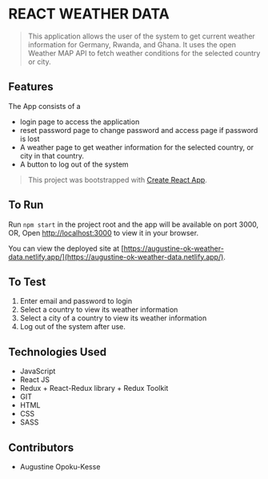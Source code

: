 # REACT WEATHER DATA
> This application allows the user of the system to get current weather information for Germany, Rwanda, and Ghana. It uses the open Weather MAP API to fetch weather conditions for the selected country or city.

## Features
The App consists of a
- login page to access the application
- reset password page to change password and access page if password is lost
- A weather page to get weather information for the selected country, or city in that country.
- A button to log out of the system


>This project was bootstrapped with [Create React App](https://github.com/facebook/create-react-app).

## To Run

Run `npm start` in the project root and the app will be available on port 3000, OR,
Open [http://localhost:3000](http://localhost:3000) to view it in your browser.

You can view the deployed site at [https://augustine-ok-weather-data.netlify.app/](https://augustine-ok-weather-data.netlify.app/).

<!-- ## State

The app's state is totally normalized, with slices for weather and user. -->

<!-- ## Routes

- `/new-topic` – form to create a new topic
- `/topics` – index of all topics
- `/topics/:topicId` – page for an individual topic
- `/new-quiz` – form to create a new quiz
- `/quizzes` – index of all quizzes
- `/quizzes/:quizId` – page for an individual quiz -->

## To Test

1. Enter email and password to login
2. Select a country to view its weather information
3. Select a city of a country to view its weather information
4. Log out of the system after use.

<!-- ## Table of Contents
* [Technologies Used](#technologies-used)
* [Project Status](#project-status)
* [Acknowledgements](#acknowledgements)
* [Contact](#contact) -->


## Technologies Used
- JavaScript
- React JS
- Redux + React-Redux library + Redux Toolkit
- GIT
- HTML
- CSS
- SASS


<!-- ## Project Status
Project is: complete -->


<!-- ## Acknowledgements
- This project was based on the Frontend Engineering career path on (https://www.codecademy.com). -->


## Contributors
- Augustine Opoku-Kesse

<!-- ## Questions

Is this appropriately scoped? Does it have too many features? Too few? -->
